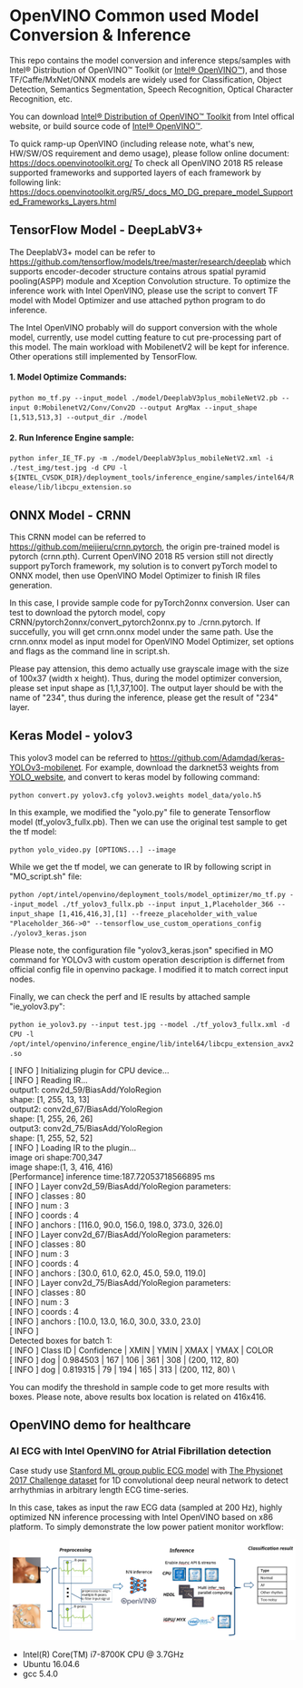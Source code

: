 # OpenVINO Common used Model Conversion & Inference 

This repo contains the model conversion and inference steps/samples with Intel® Distribution of OpenVINO™ Toolkit (or [Intel® OpenVINO™](https://01.org/openvinotoolkit)), and those TF/Caffe/MxNet/ONNX models are widely used for Classification, Object Detection, Semantics Segmentation, Speech Recognition, Optical Character Recognition, etc.

You can download [Intel® Distribution of OpenVINO™ Toolkit](https://software.intel.com/en-us/openvino-toolkit) from Intel offical website, or build source code of [Intel® OpenVINO™](https://github.com/opencv/dldt).

To quick ramp-up OpenVINO (including release note, what's new, HW/SW/OS requirement and demo usage), please follow online document: https://docs.openvinotoolkit.org/
To check all OpenVINO 2018 R5 release supported frameworks and supported layers of each framework by following link:
https://docs.openvinotoolkit.org/R5/_docs_MO_DG_prepare_model_Supported_Frameworks_Layers.html


## TensorFlow Model - DeepLabV3+

The DeeplabV3+ model can be refer to https://github.com/tensorflow/models/tree/master/research/deeplab which supports encoder-decoder structure contains atrous spatial pyramid pooling(ASPP) module and Xception Convolution structure. To optimize the inference work with Intel OpenVINO, please use the script to convert TF model with Model Optimizer and use attached python program to do inference.

The Intel OpenVINO probably will do support conversion with the whole model, currently, use model cutting feature to cut pre-processing part of this model. The main workload with MobilenetV2 will be kept for inference. Other operations still implemented by TensorFlow.

#### 1. Model Optimize Commands:
`python mo_tf.py --input_model ./model/DeeplabV3plus_mobileNetV2.pb --input 0:MobilenetV2/Conv/Conv2D --output ArgMax --input_shape [1,513,513,3] --output_dir ./model`

#### 2. Run Inference Engine sample:
`python infer_IE_TF.py -m ./model/DeeplabV3plus_mobileNetV2.xml -i ./test_img/test.jpg -d CPU -l ${INTEL_CVSDK_DIR}/deployment_tools/inference_engine/samples/intel64/Release/lib/libcpu_extension.so`

## ONNX Model - CRNN
This CRNN model can be referred to https://github.com/meijieru/crnn.pytorch, the origin pre-trained model is pytorch (crnn.pth). Current OpenVINO 2018 R5 version still not directly support pyTorch framework, my solution is to convert pyTorch model to ONNX model, then use OpenVINO Model Optimizer to finish IR files generation. 

In this case, I provide sample code for pyTorch2onnx conversion. User can test to download the pytorch model, copy CRNN/pytorch2onnx/convert_pytorch2onnx.py to ./crnn.pytorch. If succefully, you will get crnn.onnx model under the same path. Use the crnn.onnx model as input model for OpenVINO Model Optimizer, set options and flags as the command line in script.sh.

Please pay attension, this demo actually use grayscale image with the size of 100x37 (width x height). Thus, during the model optimizer conversion, please set input shape as [1,1,37,100]. The output layer should be with the name of "234", thus during the inference, please get the result of "234" layer.

## Keras Model - yolov3
This yolov3 model can be referred to https://github.com/Adamdad/keras-YOLOv3-mobilenet. For example, download the darknet53 weights from [YOLO_website](http://pjreddie.com/darknet/yolo/), and convert to keras model by following command:

`python convert.py yolov3.cfg yolov3.weights model_data/yolo.h5`

In this example, we modified the "yolo.py" file to generate Tensorflow model (tf_yolov3_fullx.pb). Then we can use the original test sample to get the tf model:

`python yolo_video.py [OPTIONS...] --image`

While we get the tf model, we can generate to IR by following script in "MO_script.sh" file:

`python /opt/intel/openvino/deployment_tools/model_optimizer/mo_tf.py --input_model ./tf_yolov3_fullx.pb --input input_1,Placeholder_366 --input_shape [1,416,416,3],[1] --freeze_placeholder_with_value "Placeholder_366->0" --tensorflow_use_custom_operations_config ./yolov3_keras.json`

Please note, the configuration file "yolov3_keras.json" specified in MO command for YOLOv3 with custom operation description is differnet from official config file in openvino package. I modified it to match correct input nodes.

Finally, we can check the perf and IE results by attached sample "ie_yolov3.py":

`python ie_yolov3.py --input test.jpg --model ./tf_yolov3_fullx.xml -d CPU -l /opt/intel/openvino/inference_engine/lib/intel64/libcpu_extension_avx2.so`

[ INFO ] Initializing plugin for CPU device... \
[ INFO ] Reading IR... \
output1: conv2d_59/BiasAdd/YoloRegion \
shape: [1, 255, 13, 13] \
output2: conv2d_67/BiasAdd/YoloRegion \
shape: [1, 255, 26, 26] \
output3: conv2d_75/BiasAdd/YoloRegion \
shape: [1, 255, 52, 52] \
[ INFO ] Loading IR to the plugin... \
image ori shape:700,347 \
image shape:(1, 3, 416, 416) \
[Performance] inference time:187.72053718566895 ms \
[ INFO ] Layer conv2d_59/BiasAdd/YoloRegion parameters: \
[ INFO ]          classes : 80 \
[ INFO ]          num     : 3 \
[ INFO ]          coords  : 4 \
[ INFO ]          anchors : [116.0, 90.0, 156.0, 198.0, 373.0, 326.0] \
[ INFO ] Layer conv2d_67/BiasAdd/YoloRegion parameters:  \
[ INFO ]          classes : 80 \
[ INFO ]          num     : 3 \
[ INFO ]          coords  : 4 \
[ INFO ]          anchors : [30.0, 61.0, 62.0, 45.0, 59.0, 119.0] \
[ INFO ] Layer conv2d_75/BiasAdd/YoloRegion parameters:  \
[ INFO ]          classes : 80 \
[ INFO ]          num     : 3 \
[ INFO ]          coords  : 4 \
[ INFO ]          anchors : [10.0, 13.0, 16.0, 30.0, 33.0, 23.0] \
[ INFO ]  \
Detected boxes for batch 1: \
[ INFO ]  Class ID | Confidence | XMIN | YMIN | XMAX | YMAX | COLOR  \
[ INFO ]    dog    |   0.984503 |  167 |  106 |  361 |  308 | (200, 112, 80) \
[ INFO ]    dog    |   0.819315 |   79 |  194 |  165 |  313 | (200, 112, 80) \

You can modify the threshold in sample code to get more results with boxes. Please note, above results box location is related on 416x416. 


## OpenVINO demo for healthcare

### AI ECG with Intel OpenVINO for Atrial Fibrillation detection
Case study use [Stanford ML group public ECG model](https://stanfordmlgroup.github.io/projects/ecg2/) with [The Physionet 2017 Challenge dataset](https://www.physionet.org/content/challenge-2017/1.0.0/) for 1D convolutional deep neural network to detect arrhythmias in arbitrary length ECG time-series.

In this case, takes as input the raw ECG data (sampled at 200 Hz), highly optimized NN inference processing with Intel OpenVINO based on x86 platform. To simply demonstrate the low power patient monitor workflow:

![alt text](./ai-ecg-master/workloads.png)

+ Intel(R) Core(TM) i7-8700K CPU @ 3.7GHz
+ Ubuntu 16.04.6
+ gcc 5.4.0
